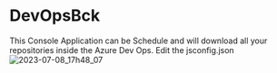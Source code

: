 # DevOpsBck
This Console Application can be Schedule and will download all your repositories inside the Azure Dev Ops.
Edit the jsconfig.json 
![2023-07-08_17h48_07](https://github.com/mnasuelli/DevOpsBck/assets/17926622/9e5c9730-a231-448d-baa1-0e4776808423)
